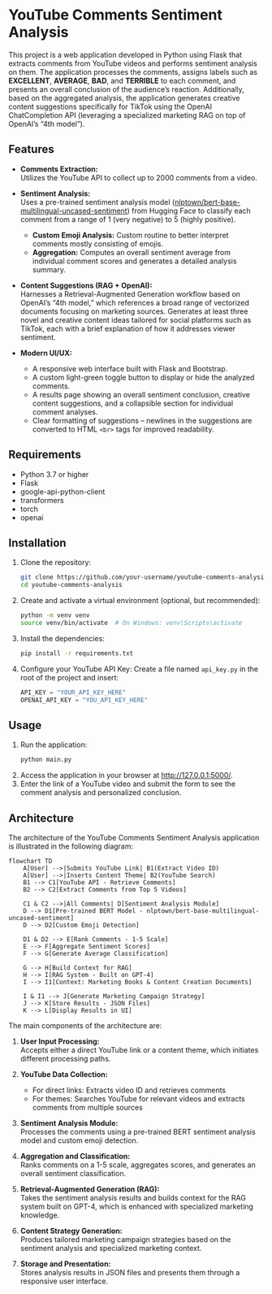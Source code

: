 # YouTube Comments Sentiment Analysis

This project is a web application developed in Python using Flask that extracts comments from YouTube videos and performs sentiment analysis on them. The application processes the comments, assigns labels such as **EXCELLENT**, **AVERAGE**, **BAD**, and **TERRIBLE** to each comment, and presents an overall conclusion of the audience’s reaction. Additionally, based on the aggregated analysis, the application generates creative content suggestions specifically for TikTok using the OpenAI ChatCompletion API (leveraging a specialized marketing RAG on top of OpenAI’s “4th model”).

## Features

- **Comments Extraction:**  
  Utilizes the YouTube API to collect up to 2000 comments from a video.

- **Sentiment Analysis:**  
  Uses a pre-trained sentiment analysis model ([nlptown/bert-base-multilingual-uncased-sentiment](https://huggingface.co/nlptown/bert-base-multilingual-uncased-sentiment)) from Hugging Face to classify each comment from a range of 1 (very negative) to 5 (highly positive).  
  - **Custom Emoji Analysis:** Custom routine to better interpret comments mostly consisting of emojis.  
  - **Aggregation:** Computes an overall sentiment average from individual comment scores and generates a detailed analysis summary.

- **Content Suggestions (RAG + OpenAI):**  
  Harnesses a Retrieval-Augmented Generation workflow based on OpenAI’s “4th model,” which references a broad range of vectorized documents focusing on marketing sources. Generates at least three novel and creative content ideas tailored for social platforms such as TikTok, each with a brief explanation of how it addresses viewer sentiment.

- **Modern UI/UX:**  
  - A responsive web interface built with Flask and Bootstrap.  
  - A custom light-green toggle button to display or hide the analyzed comments.  
  - A results page showing an overall sentiment conclusion, creative content suggestions, and a collapsible section for individual comment analyses.  
  - Clear formatting of suggestions – newlines in the suggestions are converted to HTML `<br>` tags for improved readability.

## Requirements

- Python 3.7 or higher  
- Flask  
- google-api-python-client  
- transformers  
- torch  
- openai  

## Installation

1. Clone the repository:
   ```bash
   git clone https://github.com/your-username/youtube-comments-analysis.git
   cd youtube-comments-analysis
   ```
2. Create and activate a virtual environment (optional, but recommended):
   ```bash
   python -m venv venv
   source venv/bin/activate  # On Windows: venv\Scripts\activate
   ```
3. Install the dependencies:
   ```bash
   pip install -r requirements.txt
   ```
4. Configure your YouTube API Key:
   Create a file named `api_key.py` in the root of the project and insert:
   ```python
   API_KEY = "YOUR_API_KEY_HERE"
   OPENAI_API_KEY = "YOU_API_KEY_HERE"
   ```

## Usage

1. Run the application:
   ```bash
   python main.py
   ```
2. Access the application in your browser at http://127.0.0.1:5000/.
3. Enter the link of a YouTube video and submit the form to see the comment analysis and personalized conclusion.

## Architecture

The architecture of the YouTube Comments Sentiment Analysis application is illustrated in the following diagram:

```mermaid
flowchart TD
    A[User] -->|Submits YouTube Link| B1(Extract Video ID)
    A[User] -->|Inserts Content Theme| B2(YouTube Search)
    B1 --> C1[YouTube API - Retrieve Comments]
    B2 --> C2[Extract Comments from Top 5 Videos]
    
    C1 & C2 -->|All Comments| D[Sentiment Analysis Module]
    D --> D1[Pre-trained BERT Model - nlptown/bert-base-multilingual-uncased-sentiment]
    D --> D2[Custom Emoji Detection]
    
    D1 & D2 --> E[Rank Comments - 1-5 Scale]
    E --> F[Aggregate Sentiment Scores]
    F --> G[Generate Average Classification]
    
    G --> H[Build Context for RAG]
    H --> I[RAG System - Built on GPT-4]
    I --> I1[Context: Marketing Books & Content Creation Documents]
    
    I & I1 --> J[Generate Marketing Campaign Strategy]
    J --> K[Store Results - JSON Files]
    K --> L[Display Results in UI]
```

The main components of the architecture are:

1. **User Input Processing:**  
   Accepts either a direct YouTube link or a content theme, which initiates different processing paths.

2. **YouTube Data Collection:**  
   - For direct links: Extracts video ID and retrieves comments
   - For themes: Searches YouTube for relevant videos and extracts comments from multiple sources

3. **Sentiment Analysis Module:**  
   Processes the comments using a pre-trained BERT sentiment analysis model and custom emoji detection.

4. **Aggregation and Classification:**  
   Ranks comments on a 1-5 scale, aggregates scores, and generates an overall sentiment classification.

5. **Retrieval-Augmented Generation (RAG):**  
   Takes the sentiment analysis results and builds context for the RAG system built on GPT-4, which is enhanced with specialized marketing knowledge.

6. **Content Strategy Generation:**  
   Produces tailored marketing campaign strategies based on the sentiment analysis and specialized marketing context.

7. **Storage and Presentation:**  
   Stores analysis results in JSON files and presents them through a responsive user interface.
